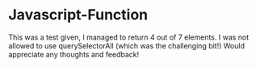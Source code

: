 # Javascript-Function
This was a test given, I managed to return 4 out of 7 elements. I was not allowed to use querySelectorAll (which was the challenging bit!) Would appreciate any thoughts and feedback!
